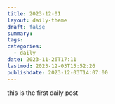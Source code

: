 ```yaml
---
title: 2023-12-01
layout: daily-theme
draft: false
summary: 
tags: 
categories:
  - daily
date: 2023-11-26T17:11
lastmod: 2023-12-03T15:52:26
publishdate: 2023-12-03T14:07:00
---
```


this is the first daily post

